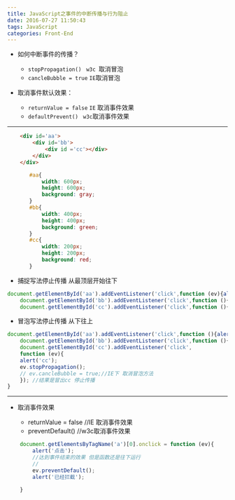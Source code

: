 ```yaml
---
title: JavaScript之事件的中断传播与行为阻止
date: 2016-07-27 11:50:43
tags: JavaScript
categories: Front-End
---
```


- 如何中断事件的传播？
   -  `stopPropagation() `    `w3c `取消冒泡
   -  `cancleBubble = true`     `IE`取消冒泡
 
- 取消事件默认效果：
  
  - `returnValue = false`  `IE` 取消事件效果
  - `defaultPrevent() `  `w3c`取消事件效果
<!--more-->
---

```html
	<div id='aa'>
		<div id='bb'>
			<div id ='cc'></div>
		</div>
	</div>
 ```
 ```css
 		#aa{
			width: 600px;
			height: 600px;
			background: gray;
		}
		#bb{
			width: 400px;
			height: 400px;
			background: green;
		}
		#cc{
			width: 200px;
			height: 200px;
			background: red;
		}
 ```
 - 捕捉写法停止传播 从最顶层开始往下

```javascript
document.getElementById('aa').addEventListener('click',function (ev){alert('aa');ev.stopPropagation();},true);// 结果捕捉到aa 加true 由冒泡变为捕捉 从上到下
	document.getElementById('bb').addEventListener('click',function (){alert('bb')},true);
	document.getElementById('cc').addEventListener('click',function (){alert('cc')},true);
```

- 冒泡写法停止传播  从下往上

```javascript
document.getElementById('aa').addEventListener('click',function (){alert('aa');});//加true 由冒泡变为捕捉 从上到下
	document.getElementById('bb').addEventListener('click',function (){alert('bb')});
	document.getElementById('cc').addEventListener('click',
	function (ev){
	alert('cc');
	ev.stopPropagation();
	// ev.cancleBubble = true;//IE下 取消冒泡方法
	}); //结果是冒出cc 停止传播
}
```

---

- 取消事件效果

  - returnValue = false //IE 取消事件效果
  - preventDefault()  //w3c取消事件效果

```javascript
	document.getElementsByTagName('a')[0].onclick = function (ev){
		alert('点击');
		//达到事件结束的效果 但是函数还是往下运行
		//
		ev.preventDefault();
		alert('已经拦截');

	}
   ```
